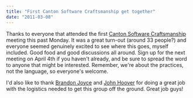 ```yaml
---
title: "First Canton Software Craftsmanship get together"
date: "2011-03-08"
---
```


Thanks to everyone that attended the first [Canton Software Craftsmanship](http://mycraftsmanship.org/) meeting this past Monday. It was a great turn-out (around 33 people?) and everyone seemed genuinely excited to see where this goes, myself included. Good food and good discussions all around. Sign up for the next meeting on April 4th if you haven't already, and be sure to spread the word to anyone that might be interested. Remember, we're about the practices, not the language, so everyone's welcome.

I'd also like to thank [Brandon Joyce](http://sonerdy.com/) and [John Hoover](http://www.linkedin.com/in/johnhoover) for doing a great job with the logistics needed to get this group off the ground. Great job guys!

